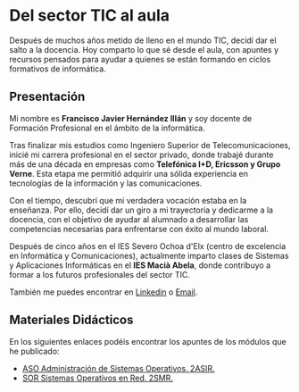 # Del sector TIC al aula
Después de muchos años metido de lleno en el mundo TIC, decidí dar el salto a la docencia. Hoy comparto lo que sé desde el aula, con apuntes y recursos pensados para ayudar a quienes se están formando en ciclos formativos de informática.

## Presentación
Mi nombre es **Francisco Javier Hernández Illán** y soy docente de Formación Profesional en el ámbito de la informática.

Tras finalizar mis estudios como Ingeniero Superior de Telecomunicaciones, inicié mi carrera profesional en el sector privado, donde trabajé durante más de una década en empresas como **Telefónica I+D, Ericsson y Grupo Verne**. Esta etapa me permitió adquirir una sólida experiencia en tecnologías de la información y las comunicaciones.

Con el tiempo, descubrí que mi verdadera vocación estaba en la enseñanza. Por ello, decidí dar un giro a mi trayectoria y dedicarme a la docencia, con el objetivo de ayudar al alumnado a desarrollar las competencias necesarias para enfrentarse con éxito al mundo laboral.

Después de cinco años en el IES Severo Ochoa d'Elx (centro de excelencia en Informática y Comunicaciones), actualmente imparto clases de Sistemas y Aplicaciones Informáticas en el **IES Macià Abela**, donde contribuyo a formar a los futuros profesionales del sector TIC.

También me puedes encontrar en [Linkedin](https://www.linkedin.com/in/fjavier-hernandez-illan/) o [Email](mailto:fj.hernandez@edu.gva.es).

## Materiales Didácticos
En los siguientes enlaces podéis encontrar los apuntes de los módulos que he publicado:
- [ASO Administración de Sistemas Operativos. 2ASIR. ](https://fjavier-hernandez.github.io/aso/)
- [SOR Sistemas Operativos en Red. 2SMR. ](https://fjavier-hernandez.github.io/sor/)
